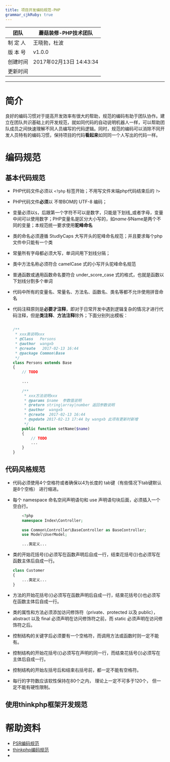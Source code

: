 ```yaml
---
title: 项目开发编码规范-PHP
grammar_cjkRuby: true
---
```


|   团队  |   蘑菇装修-PHP技术团队  |  
| --- | --- | 
|   制 定 人  |   王晓勃，杜波  |     
|   版 本 号 |   v1.0.0  |     
|   创建时间  |   2017年02月13日 14:43:34  |    
|   更新时间  |    |

____

# 简介
良好的编码习惯对于提高开发效率有很大的帮助，规范的编码有助于团队协作。建立在团队共识基础上的开发规范，就如同代码的自动说明机器人一样，可以帮助团队成员之间快速理解不同人员编写的代码逻辑。同时，规范的编码可以消除不同开发人员特有的编码习惯，保持项目的代码**看起来**如同同一个人写出的代码一样。

# 编码规范

## 基本代码规范
* PHP代码文件必须以 `<?php`  标签开始；不用写文件末端php代码结束后的 `?>`

* PHP代码文件**必须**以 不带BOM的 UTF-8 编码；

* 变量必须以`$`，后跟第一个字符不可以是数字，只能是下划线_或者字母，变量中间可以使用数字；PHP变量名是区分大小写的，如$name与$Name是两个不同的变量；本规范统一要求使用**驼峰命名**  

* 类的命名必须遵循 StudlyCaps 大写开头的驼峰命名规范；并且要求每个php文件中只能有一个类

* 常量所有字母都必须大写，单词间用下划线分隔；

* 类中方法名称必须符合 camelCase 式的小写开头驼峰命名规范

* 普通函数或通用函数命名要符合 under_score_case 式的格式，也就是函数以下划线分割多个单词

* 代码中所有的变量名、常量名、方法名、函数名、类名等都不允许使用拼音命名

*  代码注释原则是**必要才注释**，即对于日常开发中遇到逻辑复杂的情况才进行代码注释，但是**类注释**、**方法注释**除外；下面分别列出模板：
	```php
	
	/**
	 * xxx类说明xxx
	 * @Class   Persons
	 * @author  wangxb
	 * @create   2017-02-13 16:44
	 * @package Common\Base
	 */
	class Persons extends Base
	{
		// TODO
		
		...
		
		/**
		 * xxx方法说明xxx
		 * @params $name  参数值说明
		 * @return string|array|number 返回参数说明
		 * @author  wangxb
		 * @create  2017-02-13 16:44
		 * @update 2017-02-13 17:44 by wangxb 此项有更新时新增
		 */
		public function setName($name)
		{
			// TODO
			...
		}
	}
	```


## 代码风格规范

* 代码必须使用4个空格符或者确保以4为长度的 tab键（有些情况下tab键默认是8个空格） 进行缩进。

* 每个 namespace 命名空间声明语句和 use 声明语句块后面，必须插入一个空白行。
	```php
		<?php
		namespace Index\Controller;
		
		use Common\Controller\BaseController as BaseController;
		use Model\UserModel;
		
		...类定义...
	```

* 类的开始花括号({)必须写在函数声明后自成一行，结束花括号(})也必须写在函数主体后自成一行。
	```php
	class Customer
	{
		...类定义...
	}
	```

* 方法的开始花括号({)必须写在函数声明后自成一行，结束花括号(})也必须写在函数主体后自成一行。

* 类的属性和方法必须添加访问修饰符（private、protected 以及 public）， abstract 以及 final 必须声明在访问修饰符之前，而 static 必须声明在访问修饰符之后。

* 控制结构的关键字后必须要有一个空格符，而调用方法或函数时则一定不能有。

* 控制结构的开始花括号({)必须写在声明的同一行，而结束花括号(})必须写在主体后自成一行。

* 控制结构的开始左括号后和结束右括号前，都一定不能有空格符。
 
* 每行的字符数应该软性保持在80个之内， 理论上一定不可多于120个， 但一定不能有硬性限制。

## 使用thinkphp框架开发规范

# 帮助资料

* [PSR编码规范](https://github.com/wxb/phpLab/tree/master/PSR)
* [thinkphp编码规范](http://document.thinkphp.cn/manual_3_2.html#develop_standard)
* 



